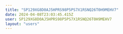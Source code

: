 ```yaml
---
title: "SP129XG8D0AJ5HPRS98P5PS7X1RSNQ26T0H9MEHV7"
date: 2024-04-08T23:03:45.415Z
user: SP129XG8D0AJ5HPRS98P5PS7X1RSNQ26T0H9MEHV7
layout: "users"
---
```

    